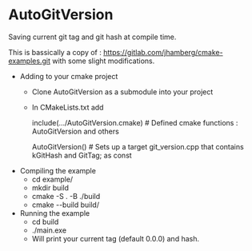 # AutoGitVersion
Saving current git tag and git hash at compile time.

This is bassically a copy of : https://gitlab.com/jhamberg/cmake-examples.git with some slight modifications.

- Adding to your cmake project
    - Clone AutoGitVersion as a submodule into your project
    - In CMakeLists.txt add

        include(.../AutoGitVersion.cmake) # Defined cmake functions : AutoGitVersion and others
      
        AutoGitVersion()                  # Sets up a target git_version.cpp that contains  kGitHash and GitTag; as const
- Compiling the example 
   - cd example/
   - mkdir build
   - cmake -S . -B ./build
   - cmake --build build/
- Running the example
   - cd build
   - ./main.exe
   - Will print your current tag (default 0.0.0) and hash. 
